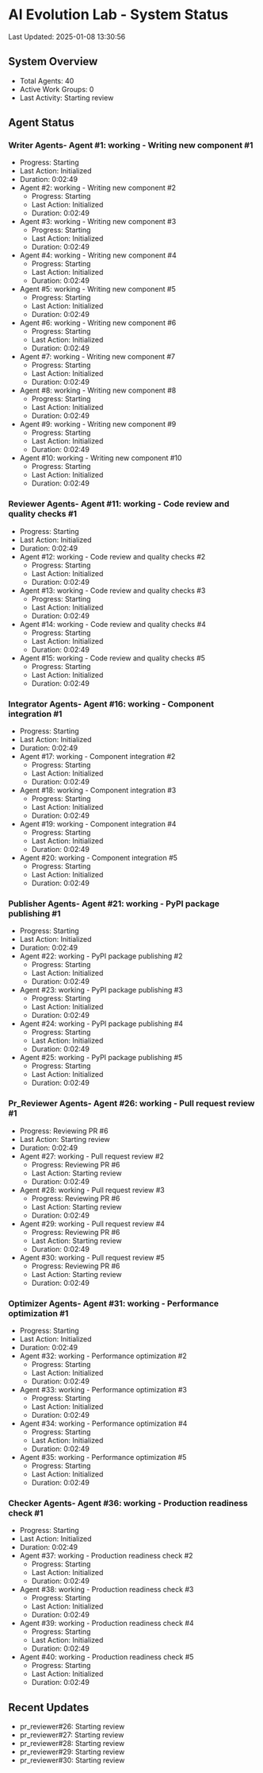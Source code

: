 # AI Evolution Lab - System Status
Last Updated: 2025-01-08 13:30:56

## System Overview
- Total Agents: 40
- Active Work Groups: 0
- Last Activity: Starting review

## Agent Status

### Writer Agents- Agent #1: working - Writing new component #1
  - Progress: Starting
  - Last Action: Initialized
  - Duration: 0:02:49
- Agent #2: working - Writing new component #2
  - Progress: Starting
  - Last Action: Initialized
  - Duration: 0:02:49
- Agent #3: working - Writing new component #3
  - Progress: Starting
  - Last Action: Initialized
  - Duration: 0:02:49
- Agent #4: working - Writing new component #4
  - Progress: Starting
  - Last Action: Initialized
  - Duration: 0:02:49
- Agent #5: working - Writing new component #5
  - Progress: Starting
  - Last Action: Initialized
  - Duration: 0:02:49
- Agent #6: working - Writing new component #6
  - Progress: Starting
  - Last Action: Initialized
  - Duration: 0:02:49
- Agent #7: working - Writing new component #7
  - Progress: Starting
  - Last Action: Initialized
  - Duration: 0:02:49
- Agent #8: working - Writing new component #8
  - Progress: Starting
  - Last Action: Initialized
  - Duration: 0:02:49
- Agent #9: working - Writing new component #9
  - Progress: Starting
  - Last Action: Initialized
  - Duration: 0:02:49
- Agent #10: working - Writing new component #10
  - Progress: Starting
  - Last Action: Initialized
  - Duration: 0:02:49

### Reviewer Agents- Agent #11: working - Code review and quality checks #1
  - Progress: Starting
  - Last Action: Initialized
  - Duration: 0:02:49
- Agent #12: working - Code review and quality checks #2
  - Progress: Starting
  - Last Action: Initialized
  - Duration: 0:02:49
- Agent #13: working - Code review and quality checks #3
  - Progress: Starting
  - Last Action: Initialized
  - Duration: 0:02:49
- Agent #14: working - Code review and quality checks #4
  - Progress: Starting
  - Last Action: Initialized
  - Duration: 0:02:49
- Agent #15: working - Code review and quality checks #5
  - Progress: Starting
  - Last Action: Initialized
  - Duration: 0:02:49

### Integrator Agents- Agent #16: working - Component integration #1
  - Progress: Starting
  - Last Action: Initialized
  - Duration: 0:02:49
- Agent #17: working - Component integration #2
  - Progress: Starting
  - Last Action: Initialized
  - Duration: 0:02:49
- Agent #18: working - Component integration #3
  - Progress: Starting
  - Last Action: Initialized
  - Duration: 0:02:49
- Agent #19: working - Component integration #4
  - Progress: Starting
  - Last Action: Initialized
  - Duration: 0:02:49
- Agent #20: working - Component integration #5
  - Progress: Starting
  - Last Action: Initialized
  - Duration: 0:02:49

### Publisher Agents- Agent #21: working - PyPI package publishing #1
  - Progress: Starting
  - Last Action: Initialized
  - Duration: 0:02:49
- Agent #22: working - PyPI package publishing #2
  - Progress: Starting
  - Last Action: Initialized
  - Duration: 0:02:49
- Agent #23: working - PyPI package publishing #3
  - Progress: Starting
  - Last Action: Initialized
  - Duration: 0:02:49
- Agent #24: working - PyPI package publishing #4
  - Progress: Starting
  - Last Action: Initialized
  - Duration: 0:02:49
- Agent #25: working - PyPI package publishing #5
  - Progress: Starting
  - Last Action: Initialized
  - Duration: 0:02:49

### Pr_Reviewer Agents- Agent #26: working - Pull request review #1
  - Progress: Reviewing PR #6
  - Last Action: Starting review
  - Duration: 0:02:49
- Agent #27: working - Pull request review #2
  - Progress: Reviewing PR #6
  - Last Action: Starting review
  - Duration: 0:02:49
- Agent #28: working - Pull request review #3
  - Progress: Reviewing PR #6
  - Last Action: Starting review
  - Duration: 0:02:49
- Agent #29: working - Pull request review #4
  - Progress: Reviewing PR #6
  - Last Action: Starting review
  - Duration: 0:02:49
- Agent #30: working - Pull request review #5
  - Progress: Reviewing PR #6
  - Last Action: Starting review
  - Duration: 0:02:49

### Optimizer Agents- Agent #31: working - Performance optimization #1
  - Progress: Starting
  - Last Action: Initialized
  - Duration: 0:02:49
- Agent #32: working - Performance optimization #2
  - Progress: Starting
  - Last Action: Initialized
  - Duration: 0:02:49
- Agent #33: working - Performance optimization #3
  - Progress: Starting
  - Last Action: Initialized
  - Duration: 0:02:49
- Agent #34: working - Performance optimization #4
  - Progress: Starting
  - Last Action: Initialized
  - Duration: 0:02:49
- Agent #35: working - Performance optimization #5
  - Progress: Starting
  - Last Action: Initialized
  - Duration: 0:02:49

### Checker Agents- Agent #36: working - Production readiness check #1
  - Progress: Starting
  - Last Action: Initialized
  - Duration: 0:02:49
- Agent #37: working - Production readiness check #2
  - Progress: Starting
  - Last Action: Initialized
  - Duration: 0:02:49
- Agent #38: working - Production readiness check #3
  - Progress: Starting
  - Last Action: Initialized
  - Duration: 0:02:49
- Agent #39: working - Production readiness check #4
  - Progress: Starting
  - Last Action: Initialized
  - Duration: 0:02:49
- Agent #40: working - Production readiness check #5
  - Progress: Starting
  - Last Action: Initialized
  - Duration: 0:02:49


## Recent Updates
- pr_reviewer#26: Starting review
- pr_reviewer#27: Starting review
- pr_reviewer#28: Starting review
- pr_reviewer#29: Starting review
- pr_reviewer#30: Starting review
